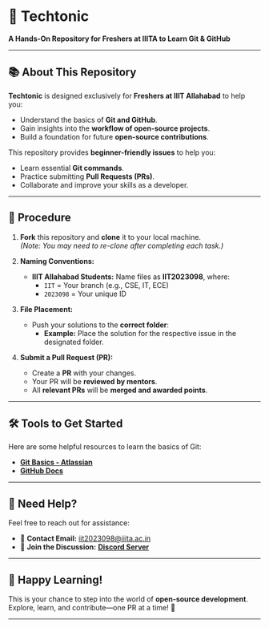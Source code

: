 # 🚀 **Techtonic**  
**A Hands-On Repository for Freshers at IIITA to Learn Git & GitHub**  

---

## 📚 **About This Repository**  
**Techtonic** is designed exclusively for **Freshers at IIIT Allahabad** to help you:  
- Understand the basics of **Git and GitHub**.  
- Gain insights into the **workflow of open-source projects**.  
- Build a foundation for future **open-source contributions**.  

This repository provides **beginner-friendly issues** to help you:  
- Learn essential **Git commands**.  
- Practice submitting **Pull Requests (PRs)**.  
- Collaborate and improve your skills as a developer.  

---

## 🔄 **Procedure**  

1. **Fork** this repository and **clone** it to your local machine.  
   *(Note: You may need to re-clone after completing each task.)*  

2. **Naming Conventions:**  
   - **IIIT Allahabad Students:** Name files as **IIT2023098**, where:  
     - `IIT` = Your branch (e.g., CSE, IT, ECE)  
     - `2023098` = Your unique ID  
     
3. **File Placement:**  
   - Push your solutions to the **correct folder**:  
     - **Example:** Place the solution for the respective issue in the designated folder.  

4. **Submit a Pull Request (PR):**  
   - Create a **PR** with your changes.  
   - Your PR will be **reviewed by mentors**.  
   - All **relevant PRs** will be **merged and awarded points**.  

---

## 🛠️ **Tools to Get Started**  
Here are some helpful resources to learn the basics of Git:  
- [**Git Basics - Atlassian**](https://www.atlassian.com/git)  
- [**GitHub Docs**](https://docs.github.com/en/get-started)  

---

## 💬 **Need Help?**  
Feel free to reach out for assistance:  

- 📧 **Contact Email:** [iit2023098@iiita.ac.in](mailto:iit2023098@iiita.ac.in)  
- 💬 **Join the Discussion:** [**Discord Server**](https://discord.gg/bnGquU7C)  

---

## 🎉 **Happy Learning!**  
This is your chance to step into the world of **open-source development**. Explore, learn, and contribute—one PR at a time! 🚀  

---
